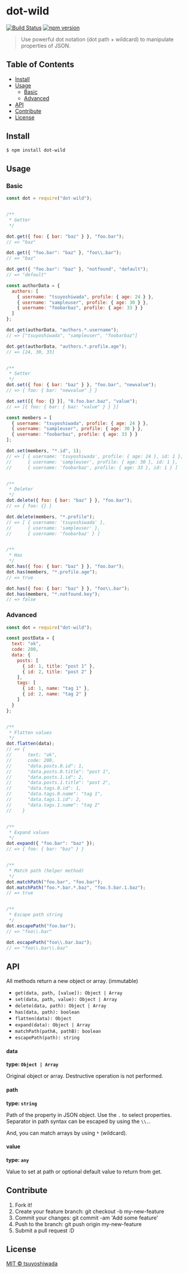 dot-wild
========

[![Build Status](http://img.shields.io/travis/tsuyoshiwada/dot-wild.svg?style=flat-square)](https://travis-ci.org/tsuyoshiwada/dot-wild)
[![npm version](https://img.shields.io/npm/v/dot-wild.svg?style=flat-square)](http://badge.fury.io/js/dot-wild)

> Use powerful dot notation (dot path + wildcard) to manipulate properties of JSON.



## Table of Contents

- [Install](#install)
- [Usage](#usage)
    - [Basic](#basic)
    - [Advanced](#advanced)
- [API](#api)
- [Contribute](#contribute)
- [License](#license)



## Install

```bash
$ npm install dot-wild
```



## Usage

### Basic

```javascript
const dot = require("dot-wild");


/**
 * Getter
 */

dot.get({ foo: { bar: "baz" } }, "foo.bar");
// => "baz"

dot.get({ "foo.bar": "baz" }, "foo\\.bar");
// => "baz"

dot.get({ "foo.bar": "baz" }, "notfound", "default");
// => "default"

const authorData = {
  authors: [
    { username: "tsuyoshiwada", profile: { age: 24 } },
    { username: "sampleuser", profile: { age: 30 } },
    { username: "foobarbaz", profile: { age: 33 } }
  ]
};

dot.get(authorData, "authors.*.username");
// => ["tsuyoshiwada", "sampleuser", "foobarbaz"]

dot.get(authorData, "authors.*.profile.age");
// => [24, 30, 33]


/**
 * Setter
 */
dot.set({ foo: { bar: "baz" } }, "foo.bar", "newvalue");
// => { foo: { bar: "newvalue" } }

dot.set([{ foo: {} }], "0.foo.bar.baz", "value");
// => [{ foo: { bar: { baz: "value" } } }]

const members = [
  { username: "tsuyoshiwada", profile: { age: 24 } },
  { username: "sampleuser", profile: { age: 30 } },
  { username: "foobarbaz", profile: { age: 33 } }
];

dot.set(members, "*.id", 1);
// => [ { username: 'tsuyoshiwada', profile: { age: 24 }, id: 1 },
//      { username: 'sampleuser', profile: { age: 30 }, id: 1 },
//      { username: 'foobarbaz', profile: { age: 33 }, id: 1 } ]


/**
 * Deleter
 */
dot.delete({ foo: { bar: "baz" } }, "foo.bar");
// => { foo: {} }

dot.delete(members, "*.profile");
// => [ { username: 'tsuyoshiwada' },
//      { username: 'sampleuser' },
//      { username: 'foobarbaz' } ]


/**
 * Has
 */
dot.has({ foo: { bar: "baz" } }, "foo.bar");
dot.has(members, "*.profile.age");
// => true

dot.has({ foo: { bar: "baz" } }, "foo\\.bar");
dot.has(members, "*.notfound.key");
// => false
```


### Advanced

```javascript
const dot = require("dot-wild");

const postData = {
  text: "ok",
  code: 200,
  data: {
    posts: [
      { id: 1, title: "post 1" },
      { id: 2, title: "post 2" }
    ],
    tags: [
      { id: 1, name: "tag 1" },
      { id: 2, name: "tag 2" }
    ]
  }
};


/**
 * Flatten values
 */
dot.flatten(data);
// => {
//      text: "ok",
//      code: 200,
//      "data.posts.0.id": 1,
//      "data.posts.0.title": "post 1",
//      "data.posts.1.id": 2,
//      "data.posts.1.title": "post 2",
//      "data.tags.0.id": 1,
//      "data.tags.0.name": "tag 1",
//      "data.tags.1.id": 2,
//      "data.tags.1.name": "tag 2"
//    }


/**
 * Expand values
 */
dot.expand({ "foo.bar": "baz" });
// => { foo: { bar: "baz" } }


/**
 * Match path (helper method)
 */
dot.matchPath("foo.bar", "foo.bar");
dot.matchPath("foo.*.bar.*.baz", "foo.5.bar.1.baz");
// => true


/**
 * Escape path string
 */
dot.escapePath("foo.bar");
// => "foo\\.bar"

dot.escapePath("foo\\.bar.baz");
// => "foo\\.bar\\.baz"
```


## API

All methods return a new object or array. (immutable)

* `get(data, path, [value]): Object | Array`
* `set(data, path, value): Object | Array`
* `delete(data, path): Object | Array`
* `has(data, path): boolean`
* `flatten(data): Object`
* `expand(data): Object | Array`
* `matchPath(pathA, pathB): boolean`
* `escapePath(path): string`


#### data

**type: `Object | Array`**

Original object or array. Destructive operation is not performed.


#### path

**type: `string`**

Path of the property in JSON object. Use the `.` to select properties.  
Separator in path syntax can be escaped by using the `\\.`.

And, you can match arrays by using `*` (wildcard).


#### value

**type: `any`**

Value to set at path or optional default value to return from get.




## Contribute

1. Fork it!
2. Create your feature branch: git checkout -b my-new-feature
3. Commit your changes: git commit -am 'Add some feature'
4. Push to the branch: git push origin my-new-feature
5. Submit a pull request :D



## License

[MIT © tsuyoshiwada](./LICENSE)
